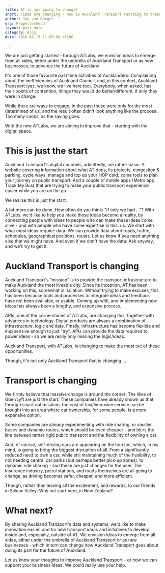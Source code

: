 ```yaml
---
title: AT is not going to change?
short: Times are changing - how is Auckland Transport reacting to these challenges
author: Jan von Bargen
org: Propellerhead
layout: post-date
category: blog
date: 2016-08-15 11:00:00 +1200

---
```


We are just getting started - through ATLabs, we envision ideas to emerge from all sides, either under the umbrella of Auckland Transport or as new businesses, to advance the future of Auckland

It's one of those favourite past time activities of Aucklanders: Complaining about the inefficiencies of Auckland Council, and, in this context, Auckland Transport (yes, we know, we live here too). Everybody, when asked, has their points of contention, things they would do better/different, if only they were in charge.

While there are ways to engage, in the past these were only for the most determined of us, and the result often didn't look anything like the proposal. Too many cooks, as the saying goes.

With the new ATLabs, we are aiming to improve that - starting with the digital space.

# This is just the start

Auckland Transport's digital channels, admittedly, are rather basic: A website covering information about what AT does, its projects, congestion & parking, cycle ways, manage and top up your HOP card, some tools to plan your journey on public transport. And a couple of mobile apps (Metro app, Track My Bus) that are trying to make your public transport experience easier while you are on the go.

We realise this is just the start.

A lot more can be done. How often do you think: "If only we had ..."? With ATLabs, we'd like to help you make these ideas become a reality, by connecting people with ideas to people who can make these ideas come alive - and with people who have some expertise in this: us. We start with what most ideas require: data. We can provide data about roads, traffic, schedules, geographical positions, routes. Let us know if you need anything else that we might have. And even if we don't have the data: Ask anyway, and we'll try to get it.

# Auckland Transport is changing

Auckland Transport's "mission" is to provide the transport infrastructure to make Auckland the most liveable city. Since its inception, AT has been working on this, somewhat in isolation. Without trying to make excuses, this has been because tools and processes to integrate ideas and feedback have not been available, or usable. Coming up with, and implementing new ideas has always been a lengthy, and expensive process.

APIs, one of the cornerstones of ATLabs, are changing this, together with advances in technology. Digital products are always a combination of infrastructure, logic and data. Finally, infrastructure has become flexible and inexpensive enough to just "try". APIs can provide the data required to power ideas - so we are really only missing the logic/ideas.

Auckland Transport, with ATLabs, is changing to make the most out of these opportunities.

Though, it's not only Auckland Transport that is changing ...

# Transport is changing

We firmly believe that massive change is around the corner: The likes of Uber/Lyft are just the start. These companies have already shown us that, through smart optimisation, the cost of taxi/limousine service can be brought into an area where car ownership, for some people, is a more expensive option.

Some companies are already experimenting with ride sharing, or smaller buses and dynamic routes, which should be even cheaper - and blurs the line between rather rigid public transport and the flexibility of owning a car.

And, of course, self-driving cars are appearing on the horizon, which, in my mind, is going to bring the biggest disruption of all. From a significantly reduced need to own a car, while still maintaining much of the flexibility, to not needing central car parks (but perhaps better pick-up zones), to dynamic ride sharing - and these are just changes for the user. The insurance industry, petrol stations, and roads themselves are all going to change, as driving becomes safer, cheaper, and more efficient.

Though, rather than leaving all the excitement, and rewards, to our friends in Silicon Valley: Why not start here, in New Zealand?

# What next?

By sharing Auckland Transport's data and systems, we'd like to make innovation easier, and for new transport ideas and initiatives to develop inside and, especially, outside of AT. We envision ideas to emerge from all sides, either under the umbrella of Auckland Transport or as new businesses - which in turn can change how Auckland Transport goes about doing its part for the future of Auckland.

Let us know your thoughts to improve Auckland Transport - or how we can support your business ideas. We could really use your help.
